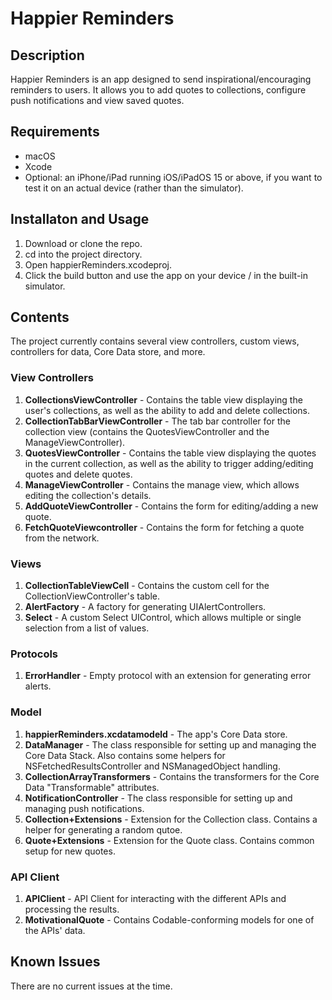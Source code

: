 #  Happier Reminders

## Description

Happier Reminders is an app designed to send inspirational/encouraging reminders to users. It allows you to add quotes to collections, configure push notifications and view saved quotes.

## Requirements

- macOS
- Xcode
- Optional: an iPhone/iPad running iOS/iPadOS 15 or above, if you want to test it on an actual device (rather than the simulator).

## Installaton and Usage

1. Download or clone the repo.
2. cd into the project directory.
3. Open happierReminders.xcodeproj.
4. Click the build button and use the app on your device / in the built-in simulator.

## Contents

The project currently contains several view controllers, custom views, controllers for data, Core Data store, and more.

### View Controllers

1. **CollectionsViewController** - Contains the table view displaying the user's collections, as well as the ability to add and delete collections.
2. **CollectionTabBarViewController** - The tab bar controller for the collection view (contains the QuotesViewController and the ManageViewController).
3. **QuotesViewController** - Contains the table view displaying the quotes in the current collection, as well as the ability to trigger adding/editing quotes and delete quotes.
4. **ManageViewController** - Contains the manage view, which allows editing the collection's details.
5. **AddQuoteViewController** - Contains the form for editing/adding a new quote.
6. **FetchQuoteViewcontroller** - Contains the form for fetching a quote from the network.

### Views

1. **CollectionTableViewCell** - Contains the custom cell for the CollectionViewController's table.
2. **AlertFactory** - A factory for generating UIAlertControllers.
3. **Select** - A custom Select UIControl, which allows multiple or single selection from a list of values.

### Protocols

1. **ErrorHandler** - Empty protocol with an extension for generating error alerts.

### Model

1. **happierReminders.xcdatamodeld** - The app's Core Data store.
2. **DataManager** - The class responsible for setting up and managing the Core Data Stack. Also contains some helpers for NSFetchedResultsController and NSManagedObject handling.
3. **CollectionArrayTransformers** - Contains the transformers for the Core Data "Transformable" attributes.
4. **NotificationController** - The class responsible for setting up and managing push notifications.
5. **Collection+Extensions** - Extension for the Collection class. Contains a helper for generating a random qutoe.
6. **Quote+Extensions** - Extension for the Quote class. Contains common setup for new quotes.

### API Client

1. **APIClient** - API Client for interacting with the different APIs and processing the results.
2. **MotivationalQuote** - Contains Codable-conforming models for one of the APIs' data.

## Known Issues

There are no current issues at the time.
